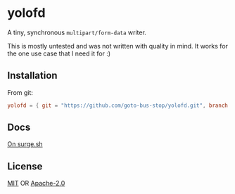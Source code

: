 # yolofd
A tiny, synchronous `multipart/form-data` writer.

This is mostly untested and was not written with quality in mind. It works for the one use case
that I need it for :)

## Installation
From git:
```toml
yolofd = { git = "https://github.com/goto-bus-stop/yolofd.git", branch = "default" }
```

## Docs
[On surge.sh](https://yolofd.surge.sh)

## License
[MIT](./LICENSE-MIT) OR [Apache-2.0](./LICENSE-APACHE)

